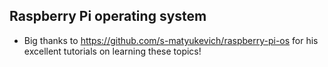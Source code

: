 ## Raspberry Pi operating system
- Big thanks to https://github.com/s-matyukevich/raspberry-pi-os for his excellent tutorials on learning these topics!
